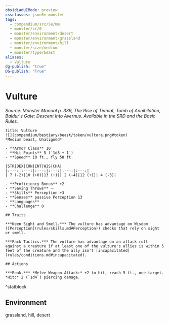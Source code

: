 ```yaml
---
obsidianUIMode: preview
cssclasses: json5e-monster
tags:
  - compendium/src/5e/mm
  - monster/cr/0
  - monster/environment/desert
  - monster/environment/grassland
  - monster/environment/hill
  - monster/size/medium
  - monster/type/beast
aliases:
  - Vulture
dg-publish: "true"
DG-publish: "True"
---
```

# Vulture
*Source: Monster Manual p. 339, The Rise of Tiamat, Tomb of Annihilation, Baldur's Gate: Descent Into Avernus. Available in the SRD and the Basic Rules.*  

```ad-statblock
title: Vulture
![](compendium/bestiary/beast/token/vulture.png#token)
*Medium beast, Unaligned*

- **Armor Class** 10 
- **Hit Points** 5 (`1d8 + 1`)
- **Speed** 10 ft., fly 50 ft.

|STR|DEX|CON|INT|WIS|CHA|
|:---:|:---:|:---:|:---:|:---:|:---:|
| 7 (-2)|10 (+0)|13 (+1)| 2 (-4)|12 (+1)| 4 (-3)|

- **Proficiency Bonus** +2
- **Saving Throws** ⏤
- **Skills** Perception +3
- **Senses** passive Perception 13
- **Languages** —
- **Challenge** 0

## Traits

***Keen Sight and Smell.*** The vulture has advantage on Wisdom ([Perception](rules/skills.md#Perception)) checks that rely on sight or smell.

***Pack Tactics.*** The vulture has advantage on an attack roll against a creature if at least one of the vulture's allies is within 5 feet of the creature and the ally isn't [incapacitated](rules/conditions.md#incapacitated).

## Actions

***Beak.*** *Melee Weapon Attack:* +2 to hit, reach 5 ft., one target. *Hit:* 2 (`1d4`) piercing damage.
```
^statblock

## Environment

grassland, hill, desert